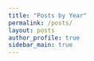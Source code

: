 ```yaml
---
title: "Posts by Year"
permalink: /posts/
layout: posts
author_profile: true
sidebar_main: true
---
```

